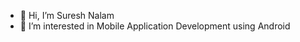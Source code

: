 - 👋 Hi, I’m Suresh Nalam
- 👀 I’m interested in Mobile Application Development using Android

<!---
SureshNalam/SureshNalam is a ✨ special ✨ repository because its `README.md` (this file) appears on your GitHub profile.
You can click the Preview link to take a look at your changes.
--->
